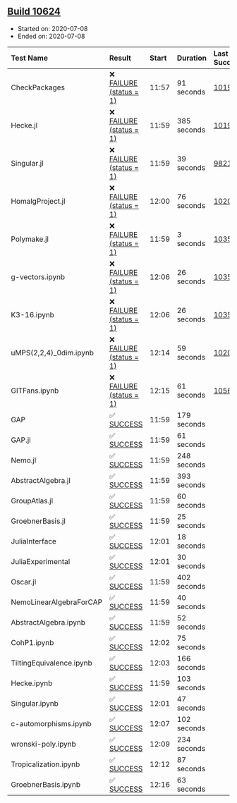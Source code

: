## [Build 10624](https://oscarci.mathematik.uni-kl.de/job/oscar/10624/)

* Started on: 2020-07-08
* Ended on: 2020-07-08

| Test Name    | Result | Start | Duration | Last Success | First Failure |
|:-------------|:-------|:------|:---------|:-------------|:--------------|
| CheckPackages | ❌ [FAILURE (status = 1)](https://oscarci.mathematik.uni-kl.de/job/oscar/10624/artifact/logs/build-10624/CheckPackages.log) | 11:57 | 91 seconds | [10197](https://oscarci.mathematik.uni-kl.de/job/oscar/10197/) | [10198](https://oscarci.mathematik.uni-kl.de/job/oscar/10198/) |
| Hecke.jl | ❌ [FAILURE (status = 1)](https://oscarci.mathematik.uni-kl.de/job/oscar/10624/artifact/logs/build-10624/Hecke.jl.log) | 11:59 | 385 seconds | [10197](https://oscarci.mathematik.uni-kl.de/job/oscar/10197/) | [10198](https://oscarci.mathematik.uni-kl.de/job/oscar/10198/) |
| Singular.jl | ❌ [FAILURE (status = 1)](https://oscarci.mathematik.uni-kl.de/job/oscar/10624/artifact/logs/build-10624/Singular.jl.log) | 11:59 | 39 seconds | [9821](https://oscarci.mathematik.uni-kl.de/job/oscar/9821/) | [9822](https://oscarci.mathematik.uni-kl.de/job/oscar/9822/) |
| HomalgProject.jl | ❌ [FAILURE (status = 1)](https://oscarci.mathematik.uni-kl.de/job/oscar/10624/artifact/logs/build-10624/HomalgProject.jl.log) | 12:00 | 76 seconds | [10209](https://oscarci.mathematik.uni-kl.de/job/oscar/10209/) | [10210](https://oscarci.mathematik.uni-kl.de/job/oscar/10210/) |
| Polymake.jl | ❌ [FAILURE (status = 1)](https://oscarci.mathematik.uni-kl.de/job/oscar/10624/artifact/logs/build-10624/Polymake.jl.log) | 11:59 | 3 seconds | [10356](https://oscarci.mathematik.uni-kl.de/job/oscar/10356/) | [10357](https://oscarci.mathematik.uni-kl.de/job/oscar/10357/) |
| g-vectors.ipynb | ❌ [FAILURE (status = 1)](https://oscarci.mathematik.uni-kl.de/job/oscar/10624/artifact/logs/build-10624/g-vectors.ipynb.log) | 12:06 | 26 seconds | [10356](https://oscarci.mathematik.uni-kl.de/job/oscar/10356/) | [10357](https://oscarci.mathematik.uni-kl.de/job/oscar/10357/) |
| K3-16.ipynb | ❌ [FAILURE (status = 1)](https://oscarci.mathematik.uni-kl.de/job/oscar/10624/artifact/logs/build-10624/K3-16.ipynb.log) | 12:06 | 26 seconds | [10356](https://oscarci.mathematik.uni-kl.de/job/oscar/10356/) | [10357](https://oscarci.mathematik.uni-kl.de/job/oscar/10357/) |
| uMPS(2,2,4)_0dim.ipynb | ❌ [FAILURE (status = 1)](https://oscarci.mathematik.uni-kl.de/job/oscar/10624/artifact/logs/build-10624/uMPS-2-2-4-_0dim.ipynb.log) | 12:14 | 59 seconds | [10209](https://oscarci.mathematik.uni-kl.de/job/oscar/10209/) | [10210](https://oscarci.mathematik.uni-kl.de/job/oscar/10210/) |
| GITFans.ipynb | ❌ [FAILURE (status = 1)](https://oscarci.mathematik.uni-kl.de/job/oscar/10624/artifact/logs/build-10624/GITFans.ipynb.log) | 12:15 | 61 seconds | [10566](https://oscarci.mathematik.uni-kl.de/job/oscar/10566/) | [10567](https://oscarci.mathematik.uni-kl.de/job/oscar/10567/) |
| GAP | ✅ [SUCCESS](https://oscarci.mathematik.uni-kl.de/job/oscar/10624/artifact/logs/build-10624/GAP.log) | 11:59 | 179 seconds |  |  |
| GAP.jl | ✅ [SUCCESS](https://oscarci.mathematik.uni-kl.de/job/oscar/10624/artifact/logs/build-10624/GAP.jl.log) | 11:59 | 61 seconds |  |  |
| Nemo.jl | ✅ [SUCCESS](https://oscarci.mathematik.uni-kl.de/job/oscar/10624/artifact/logs/build-10624/Nemo.jl.log) | 11:59 | 248 seconds |  |  |
| AbstractAlgebra.jl | ✅ [SUCCESS](https://oscarci.mathematik.uni-kl.de/job/oscar/10624/artifact/logs/build-10624/AbstractAlgebra.jl.log) | 11:59 | 393 seconds |  |  |
| GroupAtlas.jl | ✅ [SUCCESS](https://oscarci.mathematik.uni-kl.de/job/oscar/10624/artifact/logs/build-10624/GroupAtlas.jl.log) | 11:59 | 60 seconds |  |  |
| GroebnerBasis.jl | ✅ [SUCCESS](https://oscarci.mathematik.uni-kl.de/job/oscar/10624/artifact/logs/build-10624/GroebnerBasis.jl.log) | 11:59 | 25 seconds |  |  |
| JuliaInterface | ✅ [SUCCESS](https://oscarci.mathematik.uni-kl.de/job/oscar/10624/artifact/logs/build-10624/JuliaInterface.log) | 12:01 | 18 seconds |  |  |
| JuliaExperimental | ✅ [SUCCESS](https://oscarci.mathematik.uni-kl.de/job/oscar/10624/artifact/logs/build-10624/JuliaExperimental.log) | 12:01 | 30 seconds |  |  |
| Oscar.jl | ✅ [SUCCESS](https://oscarci.mathematik.uni-kl.de/job/oscar/10624/artifact/logs/build-10624/Oscar.jl.log) | 11:59 | 402 seconds |  |  |
| NemoLinearAlgebraForCAP | ✅ [SUCCESS](https://oscarci.mathematik.uni-kl.de/job/oscar/10624/artifact/logs/build-10624/NemoLinearAlgebraForCAP.log) | 11:59 | 40 seconds |  |  |
| AbstractAlgebra.ipynb | ✅ [SUCCESS](https://oscarci.mathematik.uni-kl.de/job/oscar/10624/artifact/logs/build-10624/AbstractAlgebra.ipynb.log) | 11:59 | 52 seconds |  |  |
| CohP1.ipynb | ✅ [SUCCESS](https://oscarci.mathematik.uni-kl.de/job/oscar/10624/artifact/logs/build-10624/CohP1.ipynb.log) | 12:02 | 75 seconds |  |  |
| TiltingEquivalence.ipynb | ✅ [SUCCESS](https://oscarci.mathematik.uni-kl.de/job/oscar/10624/artifact/logs/build-10624/TiltingEquivalence.ipynb.log) | 12:03 | 166 seconds |  |  |
| Hecke.ipynb | ✅ [SUCCESS](https://oscarci.mathematik.uni-kl.de/job/oscar/10624/artifact/logs/build-10624/Hecke.ipynb.log) | 11:59 | 103 seconds |  |  |
| Singular.ipynb | ✅ [SUCCESS](https://oscarci.mathematik.uni-kl.de/job/oscar/10624/artifact/logs/build-10624/Singular.ipynb.log) | 12:01 | 47 seconds |  |  |
| c-automorphisms.ipynb | ✅ [SUCCESS](https://oscarci.mathematik.uni-kl.de/job/oscar/10624/artifact/logs/build-10624/c-automorphisms.ipynb.log) | 12:07 | 102 seconds |  |  |
| wronski-poly.ipynb | ✅ [SUCCESS](https://oscarci.mathematik.uni-kl.de/job/oscar/10624/artifact/logs/build-10624/wronski-poly.ipynb.log) | 12:09 | 234 seconds |  |  |
| Tropicalization.ipynb | ✅ [SUCCESS](https://oscarci.mathematik.uni-kl.de/job/oscar/10624/artifact/logs/build-10624/Tropicalization.ipynb.log) | 12:12 | 87 seconds |  |  |
| GroebnerBasis.ipynb | ✅ [SUCCESS](https://oscarci.mathematik.uni-kl.de/job/oscar/10624/artifact/logs/build-10624/GroebnerBasis.ipynb.log) | 12:16 | 63 seconds |  |  |
